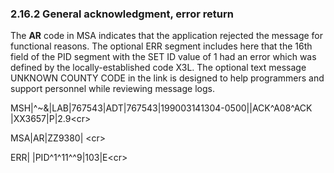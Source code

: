 ### 2.16.2 General acknowledgment, error return

The **AR** code in MSA indicates that the application rejected the message for functional reasons. The optional ERR segment includes here that the 16th field of the PID segment with the SET ID value of 1 had an error which was defined by the locally-established code X3L. The optional text message UNKNOWN COUNTY CODE in the link is designed to help programmers and support personnel while reviewing message logs.

MSH|^~\&|LAB|767543|ADT|767543|199003141304-0500||ACK^A08^ACK |XX3657|P|2.9&lt;cr>

MSA|AR|ZZ9380| &lt;cr>

ERR| |PID^1^11^^9|103|E&lt;cr>

